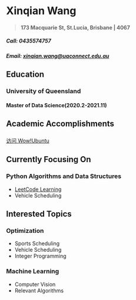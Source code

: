# Xinqian Wang
> #### 173 Macquarie St, St.Lucia, Brisbane | 4067
##### Call: 0435574757
##### Email: xinqian.wang@uqconnect.edu.au
## Education
### University of Queensland
#### Master of Data Science(2020.2-2021.11)
## Academic Accomplishments
### 
[访问 Wow!Ubuntu](http://wowubuntu.com)

## Currently Focusing On
### Python Algorithms and Data Structures
   -  [LeetCode Learning](docs/LeetCode)
   -  Vehicle Scheduling
## Interested Topics
### Optimization
   -  Sports Scheduling
   -  Vehicle Scheduling
   -  Integer Programming
### Machine Learning
   -  Computer Vision
   -  Relevant Algorithms
